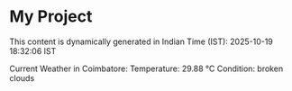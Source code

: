 # My Project

This content is dynamically generated in Indian Time (IST): 2025-10-19 18:32:06 IST


Current Weather in Coimbatore:
Temperature: 29.88 °C
Condition: broken clouds
